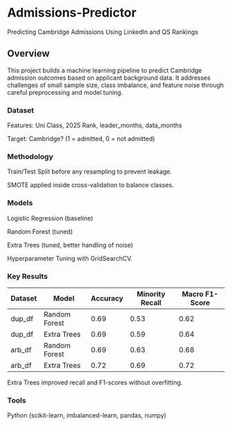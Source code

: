 # Admissions-Predictor
Predicting Cambridge Admissions Using LinkedIn and QS Rankings 

## Overview
This project builds a machine learning pipeline to predict Cambridge admission outcomes based on applicant background data.
It addresses challenges of small sample size, class imbalance, and feature noise through careful preprocessing and model tuning.

### Dataset
Features: Uni Class, 2025 Rank, leader_months, data_months

Target: Cambridge? (1 = admitted, 0 = not admitted)

### Methodology
Train/Test Split before any resampling to prevent leakage.

SMOTE applied inside cross-validation to balance classes.

### Models

Logistic Regression (baseline)

Random Forest (tuned)

Extra Trees (tuned, better handling of noise)

Hyperparameter Tuning with GridSearchCV.

### Key Results

| Dataset | Model | Accuracy | Minority Recall | Macro F1-Score|
| --- | --- | --- | --- | --- |
| dup_df | Random Forest | 0.69 | 0.53 | 0.62|
| dup_df | Extra Trees | 0.69 | 0.59 | 0.64|
| arb_df | Random Forest | 0.69 | 0.63 | 0.68|
| arb_df | Extra Trees | 0.72 | 0.69 | 0.72|


Extra Trees improved recall and F1-scores without overfitting.
 
### Tools
Python (scikit-learn, imbalanced-learn, pandas, numpy)

